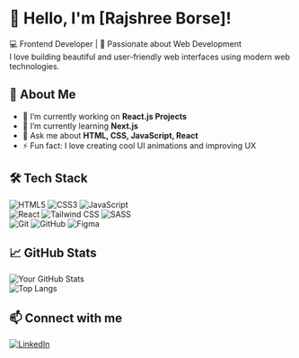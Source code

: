 # 👋 Hello, I'm [Rajshree Borse]!

💻 Frontend Developer | 🚀 Passionate about Web Development  
I love building beautiful and user-friendly web interfaces using modern web technologies.  

## 🚀 About Me
- 🔭 I’m currently working on **React.js Projects**  
- 🌱 I’m currently learning **Next.js**  
- 💬 Ask me about **HTML, CSS, JavaScript, React** 
- ⚡ Fun fact: I love creating cool UI animations and improving UX  

## 🛠 Tech Stack
![HTML5](https://img.shields.io/badge/HTML5-E34F26?style=flat&logo=html5&logoColor=white)
![CSS3](https://img.shields.io/badge/CSS3-1572B6?style=flat&logo=css3&logoColor=white)
![JavaScript](https://img.shields.io/badge/JavaScript-F7DF1E?style=flat&logo=javascript&logoColor=black)  
![React](https://img.shields.io/badge/React-61DAFB?style=flat&logo=react&logoColor=black)
![Tailwind CSS](https://img.shields.io/badge/TailwindCSS-06B6D4?style=flat&logo=tailwindcss&logoColor=white)
![SASS](https://img.shields.io/badge/SASS-CC6699?style=flat&logo=sass&logoColor=white)  
![Git](https://img.shields.io/badge/Git-F05032?style=flat&logo=git&logoColor=white)
![GitHub](https://img.shields.io/badge/GitHub-181717?style=flat&logo=github&logoColor=white)
![Figma](https://img.shields.io/badge/Figma-F24E1E?style=flat&logo=figma&logoColor=white)

## 📈 GitHub Stats  
![Your GitHub Stats](https://github-readme-stats.vercel.app/api?username=Rajashreeborse&show_icons=true&theme=tokyonight)  
![Top Langs](https://github-readme-stats.vercel.app/api/top-langs/?username=Rajashreeborse&layout=compact&theme=tokyonight)

## 📫 Connect with me  
[![LinkedIn](https://img.shields.io/badge/LinkedIn-0A66C2?style=flat&logo=linkedin&logoColor=white)](https://linkedin.com/in/your-profile)  

